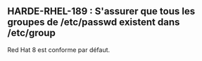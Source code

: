 ## HARDE-RHEL-189 : S'assurer que tous les groupes de /etc/passwd existent dans /etc/group

Red Hat 8 est conforme par défaut.

